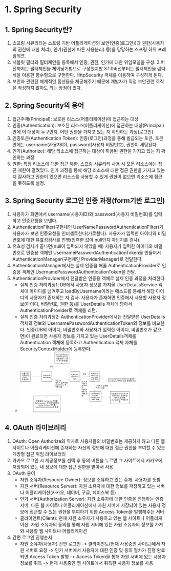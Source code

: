 # 1. Spring Security
## 1. Spring Security란?
1. 스프링 시큐리티는 스프링 기반 어플리케이션의 보안(인증(로그인))과 권한(사용자의 권한에 대한 처리), 인가(권한에 따른 사용분리) 등)을 담당하는 스프링 하위 프레임워크.
2. 서블릿 필터와 필터체인을 등록해서 인증, 권한, 인가에 대한 위임모델을 구성. 3.버전까지는 필터체인을 체이닝기법으로 구성했지만 3.1.0버전부터는 필터체인을 람다식을 이용한 함수형으로 구현한다. HttpSecurity 객체를 이용하여 구성하게 된다.
3. 보안과 관련된 체계적인 옵션들을 제공해주기 때문에 개발자가 직접 보안관련 로직을 작성하지 않아도 되는 장점이 있다.
## 2. Spring Security의 용어
1. 접근주체(Principal): 보호된 리소스(어플리케이션)에 접근하는 대상
2. 인증(Authentication): 보호된 리소스(어플리케이션)에 접근하는 대상(Principal)안에 이 대상이 누구인지, 어떤 권한을 가지고 있는 지 확인하는 과정(로그인)
3. 인증토큰(Authentication Token): 인증(로그인)과정을 통해 발급되는 토큰. 토큰안에는 username(사용자ID), password(사용자 비밀번호), 권한이 세팅된다.
4. 인가(Authorize): 해당 리소스에 접근하는 대상이 허용된 권한을 가지고 있는 지 확인하는 과정.
5. 권한: 특정 리소스에 대한 접근 제한. 스프링 시큐리티 사용 시 모든 리소스에는 접근 제한이 걸려있다. 인가 과정을 통해 해당 리소스에 대한 접근 권한을 가지고 있는 지 감사하고 권한이 있으면 리소스를 사용할 수 있게 권한이 없으면 리소스에 접근을 못하도록 설정.
## 3. Spring Security 로그인 인증 과정(form기반 로그인)
1. 사용자가 화면에서 username(사용자ID)와 password(사용자 비밀번호)를 입력하고 인증요청을 보낸다.
2. AuthenticationFilter(구현체인 UserNamePasswordAuthenticationFilter)가 사용자가 보낸 인증요청을 인터셉트한다(가로챈다). 사용자가 입력한 아이디와 비밀번호에 대한 유효성검사를 진행(입력한 값이 null인지 아닌지를 검사).
3. 유효성 검사가 끝나면(null이 입력되지 않았을 때) 사용자가 입력한 아이디와 비밀번호로 인증용 객체인 UsernamePasswordAuthenticationToken을 만들어서 AuthenticationManager(구현체인 ProviderManager)로 전달한다.
4. AuthenticationManager에서는 실제 인증을 해줄 AuthenticationProvider로 인증용 객체인 UsernamePasswordAuthenticationToken을 전달.
5. AuthenticationProvider에서 전달받은 인증용 객체로 실제 인증 과정을 처리한다.
    - 실제 인증 처리과정1: DB에서 사용자 정보를 가져올 UserDetailsService 객체에 아이디를 넘겨주고 loadByUsername이라는 메소드를 통해서 해당 아이디의 사용자가 존재하는 지 검사. 사용자가 존재하면 인증에서 사용할 사용자 정보(아이디, 비밀번호, 권한 등)를 UserDetails 객체에 담아서 AuthenticationProvider로 객체를 리턴.
    - 실제 인증 처리과정2: AuthenticationProvider에서는 전달받은 UserDetails 객체의 정보와 UsernamePasswordAuthenticationToken의 정보를 비교한다. 인증(DB의 아이디, 비밀번호와 사용자가 입력한 아이디, 비밀번호가 같으면)이 완료되면 사용자 정보를 가지고 있는 UserDetails객체를 Authentication 객체에 등록하고 Authentication 객체 자체를 SecurityContextHolder에 등록한다.
    - <img src="images/SpringSecurity.jpg" width="80%" height="80%">

## 4. OAuth 라이브러리
1. OAuth: Open Authorize의 약자로 사용자들의 비밀번호는 제공하지 않고 다른 웹 사이트나 어플리케이션에 존재하는 자신의 정보에 대한 접근 권한을 부여할 수 있는 개방형 접근 위임 라이브러리
2. 카카오 로그인 시 제공정보를 선택 후 동의 버튼을 누르면 그 사이트에서 카카오에 저장되어 있는 내 정보에 대한 접근 권한을 받아서 사용.
3. OAuth 용어
    - 자원 소유자(Resource Owner): 정보를 소유하고 있는 주체. 사용자를 뜻함
    - 자원 서버(Resource Server): 자원 소유자에 대한 정보를 저장하고 있는 서버나 어플리케이션(카카오, 네이버, 구글, 페이스북 등)
    - 인가 서버(Authorization Server): 자원 소유자에 대한 인증을 진행하는 인증 서버. 다른 웹 사이트나 어플리케이션에서 자원 서버에 저장되어 있는 사용자 정보에 접근할 수 있는 권한을 부여하기 위한 Access Token을 발행해주는 서버
    - 클라이언트(Client): 현재 자원 소유자가 사용하고 있는 웹 사이트나 어플리케이션. 자원 소유자의 동의를 통해 자원 서버에 있는 자원 소유자의 정보를 가져와 사용할 웹 사이트나 어플리케이션
4. 간편 로그인 진행순서
    - 자원 소유자(사용자) 간편 로그인 -> 클라이언트(현재 사용중인 사이트)에서 자원 서버로 요청 -> 인가 서버에서 사용자에 대한 인증 및 동의 절차가 진행 완료되면 Access Token 발행 -> Access Token을 통해 자원 서버에 있는 사용자 정보를 취득 -> 현재 사용중인 웹 사이트에서 취득한 사용자 정보를 사용